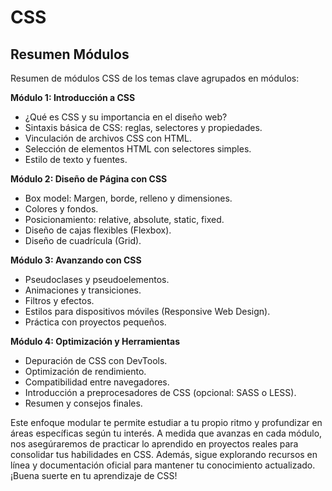 

# CSS

## Resumen Módulos

Resumen de módulos CSS de los temas clave agrupados en módulos:

**Módulo 1: Introducción a CSS**
- ¿Qué es CSS y su importancia en el diseño web?
- Sintaxis básica de CSS: reglas, selectores y propiedades.
- Vinculación de archivos CSS con HTML.
- Selección de elementos HTML con selectores simples.
- Estilo de texto y fuentes.

**Módulo 2: Diseño de Página con CSS**
- Box model: Margen, borde, relleno y dimensiones.
- Colores y fondos.
- Posicionamiento: relative, absolute, static, fixed.
- Diseño de cajas flexibles (Flexbox).
- Diseño de cuadrícula (Grid).

**Módulo 3: Avanzando con CSS**
- Pseudoclases y pseudoelementos.
- Animaciones y transiciones.
- Filtros y efectos.
- Estilos para dispositivos móviles (Responsive Web Design).
- Práctica con proyectos pequeños.

**Módulo 4: Optimización y Herramientas**
- Depuración de CSS con DevTools.
- Optimización de rendimiento.
- Compatibilidad entre navegadores.
- Introducción a preprocesadores de CSS (opcional: SASS o LESS).
- Resumen y consejos finales.

Este enfoque modular te permite estudiar a tu propio ritmo y profundizar en áreas específicas según tu interés. A medida que avanzas en cada módulo, nos asegúraremos de practicar lo aprendido en proyectos reales para consolidar tus habilidades en CSS. Además, sigue explorando recursos en línea y documentación oficial para mantener tu conocimiento actualizado. ¡Buena suerte en tu aprendizaje de CSS!
